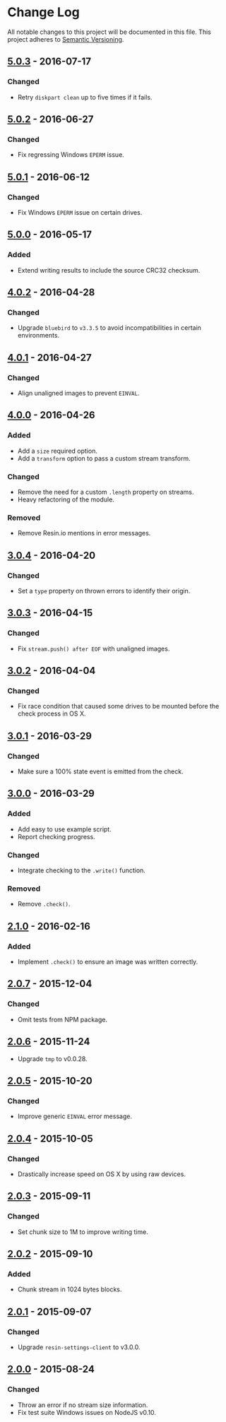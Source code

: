 # Change Log

All notable changes to this project will be documented in this file.
This project adheres to [Semantic Versioning](http://semver.org/).

## [5.0.3] - 2016-07-17

### Changed

- Retry `diskpart clean` up to five times if it fails.

## [5.0.2] - 2016-06-27

### Changed

- Fix regressing Windows `EPERM` issue.

## [5.0.1] - 2016-06-12

### Changed

- Fix Windows `EPERM` issue on certain drives.

## [5.0.0] - 2016-05-17

### Added

- Extend writing results to include the source CRC32 checksum.

## [4.0.2] - 2016-04-28

### Changed

- Upgrade `bluebird` to `v3.3.5` to avoid incompatibilities in certain environments.

## [4.0.1] - 2016-04-27

### Changed

- Align unaligned images to prevent `EINVAL`.

## [4.0.0] - 2016-04-26

### Added

- Add a `size` required option.
- Add a `transform` option to pass a custom stream transform.

### Changed

- Remove the need for a custom `.length` property on streams.
- Heavy refactoring of the module.

### Removed

- Remove Resin.io mentions in error messages.

## [3.0.4] - 2016-04-20

### Changed

- Set a `type` property on thrown errors to identify their origin.

## [3.0.3] - 2016-04-15

### Changed

- Fix `stream.push() after EOF` with unaligned images.

## [3.0.2] - 2016-04-04

### Changed

- Fix race condition that caused some drives to be mounted before the check process in OS X.

## [3.0.1] - 2016-03-29

### Changed

- Make sure a 100% state event is emitted from the check.

## [3.0.0] - 2016-03-29

### Added

- Add easy to use example script.
- Report checking progress.

### Changed

- Integrate checking to the `.write()` function.

### Removed

- Remove `.check()`.

## [2.1.0] - 2016-02-16

### Added

- Implement `.check()` to ensure an image was written correctly.

## [2.0.7] - 2015-12-04

### Changed

- Omit tests from NPM package.

## [2.0.6] - 2015-11-24

- Upgrade `tmp` to v0.0.28.

## [2.0.5] - 2015-10-20

### Changed

- Improve generic `EINVAL` error message.

## [2.0.4] - 2015-10-05

### Changed

- Drastically increase speed on OS X by using raw devices.

## [2.0.3] - 2015-09-11

### Changed

- Set chunk size to 1M to improve writing time.

## [2.0.2] - 2015-09-10

### Added

- Chunk stream in 1024 bytes blocks.

## [2.0.1] - 2015-09-07

### Changed

- Upgrade `resin-settings-client` to v3.0.0.

## [2.0.0] - 2015-08-24

### Changed

- Throw an error if no stream size information.
- Fix test suite Windows issues on NodeJS v0.10.

[5.0.3]: https://github.com/resin-io-modules/etcher-image-write/compare/v5.0.2...v5.0.3
[5.0.2]: https://github.com/resin-io-modules/etcher-image-write/compare/v5.0.1...v5.0.2
[5.0.1]: https://github.com/resin-io-modules/etcher-image-write/compare/v5.0.0...v5.0.1
[5.0.0]: https://github.com/resin-io-modules/etcher-image-write/compare/v4.0.2...v5.0.0
[4.0.2]: https://github.com/resin-io-modules/etcher-image-write/compare/v4.0.1...v4.0.2
[4.0.1]: https://github.com/resin-io-modules/etcher-image-write/compare/v4.0.0...v4.0.1
[4.0.0]: https://github.com/resin-io-modules/etcher-image-write/compare/v3.0.4...v4.0.0
[3.0.4]: https://github.com/resin-io-modules/etcher-image-write/compare/v3.0.3...v3.0.4
[3.0.3]: https://github.com/resin-io-modules/etcher-image-write/compare/v3.0.2...v3.0.3
[3.0.2]: https://github.com/resin-io-modules/etcher-image-write/compare/v3.0.1...v3.0.2
[3.0.1]: https://github.com/resin-io-modules/etcher-image-write/compare/v3.0.0...v3.0.1
[3.0.0]: https://github.com/resin-io-modules/etcher-image-write/compare/v2.1.0...v3.0.0
[2.1.0]: https://github.com/resin-io-modules/etcher-image-write/compare/v2.0.7...v2.1.0
[2.0.7]: https://github.com/resin-io-modules/etcher-image-write/compare/v2.0.6...v2.0.7
[2.0.6]: https://github.com/resin-io-modules/etcher-image-write/compare/v2.0.5...v2.0.6
[2.0.5]: https://github.com/resin-io-modules/etcher-image-write/compare/v2.0.4...v2.0.5
[2.0.4]: https://github.com/resin-io-modules/etcher-image-write/compare/v2.0.3...v2.0.4
[2.0.3]: https://github.com/resin-io-modules/etcher-image-write/compare/v2.0.2...v2.0.3
[2.0.2]: https://github.com/resin-io-modules/etcher-image-write/compare/v2.0.1...v2.0.2
[2.0.1]: https://github.com/resin-io-modules/etcher-image-write/compare/v2.0.0...v2.0.1
[2.0.0]: https://github.com/resin-io-modules/etcher-image-write/compare/v1.0.0...v2.0.0
